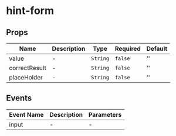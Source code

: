 # hint-form

## Props

<!-- @vuese:hint-form:props:start -->
|Name|Description|Type|Required|Default|
|---|---|---|---|---|
|value|-|`String`|`false`|''|
|correctResult|-|`String`|`false`|''|
|placeHolder|-|`String`|`false`|''|

<!-- @vuese:hint-form:props:end -->


## Events

<!-- @vuese:hint-form:events:start -->
|Event Name|Description|Parameters|
|---|---|---|
|input|-|-|

<!-- @vuese:hint-form:events:end -->


